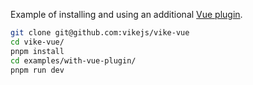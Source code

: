 Example of installing and using an additional [Vue plugin](https://vuejs.org/guide/reusability/plugins.html).

```bash
git clone git@github.com:vikejs/vike-vue
cd vike-vue/
pnpm install
cd examples/with-vue-plugin/
pnpm run dev
```
